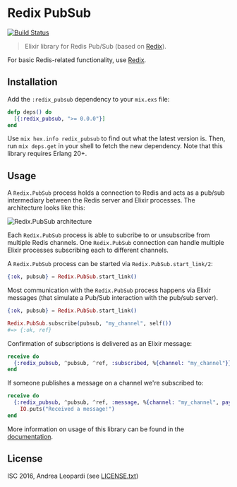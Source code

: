 # Redix PubSub

[![Build Status](https://travis-ci.org/whatyouhide/redix_pubsub.svg?branch=master)](https://travis-ci.org/whatyouhide/redix_pubsub)

> Elixir library for Redis Pub/Sub (based on [Redix][redix]).

For basic Redis-related functionality, use [Redix][redix].

## Installation

Add the `:redix_pubsub` dependency to your `mix.exs` file:

```elixir
defp deps() do
  [{:redix_pubsub, ">= 0.0.0"}]
end
```

Use `mix hex.info redix_pubsub` to find out what the latest version is. Then, run `mix deps.get` in your shell to fetch the new dependency. Note that this library requires Erlang 20+.

## Usage

A `Redix.PubSub` process holds a connection to Redis and acts as a pub/sub intermediary between the Redis server and Elixir processes. The architecture looks like this:

![Redix.PubSub architecture](https://i.imgur.com/Ev9sSK0.png)

Each `Redix.PubSub` process is able to subcribe to or unsubscribe from multiple Redis channels. One `Redix.PubSub` connection can handle multiple Elixir processes subscribing each to different channels.

A `Redix.PubSub` process can be started via `Redix.PubSub.start_link/2`:

```elixir
{:ok, pubsub} = Redix.PubSub.start_link()
```

Most communication with the `Redix.PubSub` process happens via Elixir messages (that simulate a Pub/Sub interaction with the pub/sub server).

```elixir
{:ok, pubsub} = Redix.PubSub.start_link()

Redix.PubSub.subscribe(pubsub, "my_channel", self())
#=> {:ok, ref}
```

Confirmation of subscriptions is delivered as an Elixir message:

```elixir
receive do
  {:redix_pubsub, ^pubsub, ^ref, :subscribed, %{channel: "my_channel"}} -> :ok
end
```

If someone publishes a message on a channel we're subscribed to:

```elixir
receive do
  {:redix_pubsub, ^pubsub, ^ref, :message, %{channel: "my_channel", payload: "hello"}} ->
    IO.puts("Received a message!")
end
```

More information on usage of this library can be found in the [documentation][docs].

## License

ISC 2016, Andrea Leopardi (see [LICENSE.txt](LICENSE.txt))

[docs]: http://hexdocs.pm/redix_pubsub
[redix]: https://github.com/whatyouhide/redix
